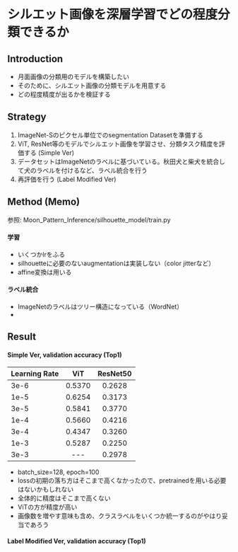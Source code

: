 # シルエット画像を深層学習でどの程度分類できるか

## Introduction
* 月面画像の分類用のモデルを構築したい
* そのために、シルエット画像の分類モデルを用意する
* どの程度精度が出るかを検証する

## Strategy
1. ImageNet-Sのピクセル単位でのsegmentation Datasetを準備する
1. ViT, ResNet等のモデルでシルエット画像を学習させ、分類タスク精度を評価する (Simple Ver)
1. データセットはImageNetのラベルに基づいている。秋田犬と柴犬を統合して犬のラベルを付けるなど、ラベル統合を行う
1. 再評価を行う (Label Modified Ver)

## Method (Memo)
参照: Moon_Pattern_Inference/silhouette_model/train.py

#### 学習
* いくつかlrをふる
* silhouetteに必要のないaugmentationは実装しない（color jitterなど）
* affine変換は用いる

#### ラベル統合
* ImageNetのラベルはツリー構造になっている（WordNet）
* 

## Result
#### Simple Ver, validation accuracy (Top1)

| Learning Rate | ViT | ResNet50 |
| :--- | :---: | :---: |
| 3e-6 | 0.5370 | 0.2628 |
| 1e-5 | 0.6254 | 0.3173 |
| 3e-5 | 0.5841 | 0.3770 |
| 1e-4 | 0.5660 | 0.4216 |
| 3e-4 | 0.4347 | 0.3260 |
| 1e-3 | 0.5287 | 0.2250 |
| 3e-3 | --- | 0.2978 |

* batch_size=128, epoch=100
* lossの初期の落ち方はそこまで高くなかったので、pretrainedを用いる必要はないかもしれない
* 全体的に精度はそこまで高くない
* ViTの方が精度が高い
* 画像数を増やす意味も含め、クラスラベルをいくつか統一するのがやはり妥当であろう

#### Label Modified Ver, validation accuracy (Top1)


